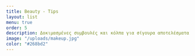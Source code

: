 ```yaml
---
title: Beauty - Tips
layout: list
menu: true
order: 5
description: Δοκιμασμένες συμβουλές και κόλπα για σίγουρα αποτελέσματα!
image: "/uploads/makeup.jpg"
color: "#268bd2"
---
```


